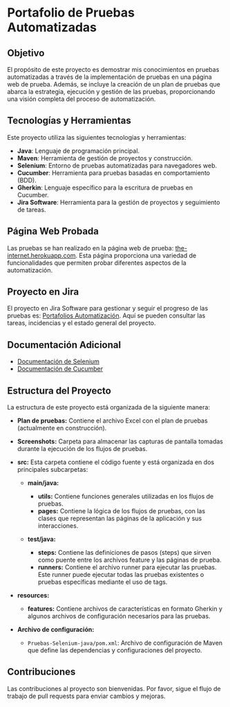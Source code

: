 # Portafolio de Pruebas Automatizadas

## Objetivo

El propósito de este proyecto es demostrar mis conocimientos en pruebas automatizadas a través de la implementación de pruebas en una página web de prueba. Además, se incluye la creación de un plan de pruebas que abarca la estrategia, ejecución y gestión de las pruebas, proporcionando una visión completa del proceso de automatización.

## Tecnologías y Herramientas

Este proyecto utiliza las siguientes tecnologías y herramientas:

- **Java**: Lenguaje de programación principal.
- **Maven**: Herramienta de gestión de proyectos y construcción.
- **Selenium**: Entorno de pruebas automatizadas para navegadores web.
- **Cucumber**: Herramienta para pruebas basadas en comportamiento (BDD).
- **Gherkin**: Lenguaje específico para la escritura de pruebas en Cucumber.
- **Jira Software**: Herramienta para la gestión de proyectos y seguimiento de tareas.

## Página Web Probada

Las pruebas se han realizado en la página web de prueba: [the-internet.herokuapp.com](https://the-internet.herokuapp.com). Esta página proporciona una variedad de funcionalidades que permiten probar diferentes aspectos de la automatización.

## Proyecto en Jira

El proyecto en Jira Software para gestionar y seguir el progreso de las pruebas es: [Portafolios Automatización](https://portfolioautomation.atlassian.net/jira/software/projects/PAU/boards/2). Aquí se pueden consultar las tareas, incidencias y el estado general del proyecto.

## Documentación Adicional

- [Documentación de Selenium](https://www.selenium.dev/documentation/en/)
- [Documentación de Cucumber](https://cucumber.io/docs/guides/)

## Estructura del Proyecto

La estructura de este proyecto está organizada de la siguiente manera:

- **Plan de pruebas:** Contiene el archivo Excel con el plan de pruebas (actualmente en construcción).

- **Screenshots:** Carpeta para almacenar las capturas de pantalla tomadas durante la ejecución de los flujos de pruebas.

- **src:** Esta carpeta contiene el código fuente y está organizada en dos principales subcarpetas:
  - **main/java:** 
    - **utils:** Contiene funciones generales utilizadas en los flujos de pruebas.
    - **pages:** Contiene la lógica de los flujos de pruebas, con las clases que representan las páginas de la aplicación y sus interacciones.
  
  - **test/java:**
    - **steps:** Contiene las definiciones de pasos (steps) que sirven como puente entre los archivos feature y las páginas de prueba.
    - **runners:** Contiene el archivo runner para ejecutar las pruebas. Este runner puede ejecutar todas las pruebas existentes o pruebas específicas mediante el uso de tags.

- **resources:**
  - **features:** Contiene archivos de características en formato Gherkin y algunos archivos de configuración necesarios para las pruebas.

- **Archivo de configuración:**
  - `Pruebas-Selenium-java/pom.xml`: Archivo de configuración de Maven que define las dependencias y configuraciones del proyecto.

## Contribuciones

Las contribuciones al proyecto son bienvenidas. Por favor, sigue el flujo de trabajo de pull requests para enviar cambios y mejoras.

